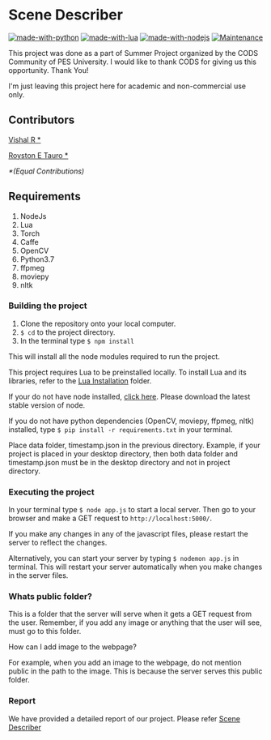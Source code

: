 # Scene Describer

[![made-with-python](https://img.shields.io/badge/Made%20with-Python-1f425f.svg)](https://www.python.org/) [![made-with-lua](https://img.shields.io/badge/Made%20With-Lua-%23277cf2)](https://www.lua.org) [![made-with-nodejs](https://img.shields.io/badge/Made%20With-NodeJs-darkgreen)](https://nodejs.org/en/) [![Maintenance](https://img.shields.io/badge/Maintained%3F-yes-green.svg)](https://github.com/iVishalr/Scene-Describer/graphs/commit-activity)

This project was done as a part of Summer Project organized by the CODS Community of PES University. I would like to thank CODS for giving us this opportunity. Thank You!

I'm just leaving this project here for academic and non-commercial use only.

## Contributors

[Vishal R \*](https://github.com/iVishalr)

[Royston E Tauro \*](https://github.com/lucasace)

*\*(Equal Contributions)*

## Requirements

1. NodeJs 
2. Lua
3. Torch
4. Caffe
5. OpenCV
6. Python3.7
7. ffpmeg
8. moviepy
9. nltk

### Building the project

1. Clone the repository onto your local computer.
2. `$ cd` to the project directory.
3. In the terminal type `$ npm install`

This will install all the node modules required to run the project.

This project requires Lua to be preinstalled locally. To install Lua and its libraries, refer to the [Lua Installation](https://github.com/SummerProjectCODS/Scene-Describer/tree/master/Lua-Installation) folder.

If your do not have node installed, [click here](https://nodejs.org/en/download/). Please download the latest stable version of node.

If you do not have python dependencies (OpenCV, moviepy, ffpmeg, nltk) installed, type `$ pip install -r requirements.txt` in your terminal.

Place data folder, timestamp.json in the previous directory.
Example, if your project is placed in your desktop directory, then both data folder and timestamp.json must be in the desktop directory and not in project directory.

### Executing the project

In your terminal type `$ node app.js` to start a local server. Then go to your browser and make a GET request to `http://localhost:5000/`.

If you make any changes in any of the javascript files, please restart the server to reflect the changes.

Alternatively, you can start your server by typing `$ nodemon app.js` in terminal. This will restart your server automatically when you make changes in the server files.

### Whats public folder?

This is a folder that the server will serve when it gets a GET request from the user. Remember, if you add any image or anything that the user will see, must go to this folder. 

How can I add image to the webpage?

For example, when you add an image to the webpage, do not mention public in the path to the image. This is because the server serves this public folder. 

### Report

We have provided a detailed report of our project. Please refer [Scene Describer](https://github.com/SummerProjectCODS/Scene-Describer/tree/master/Scene_Describer.pdf)
